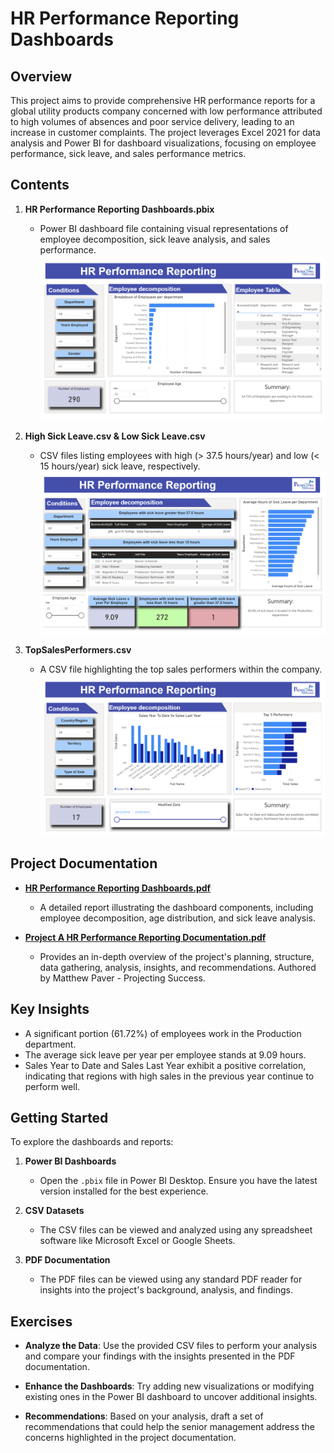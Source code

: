 # HR Performance Reporting Dashboards

## Overview

This project aims to provide comprehensive HR performance reports for a global utility products company concerned with low performance attributed to high volumes of absences and poor service delivery, leading to an increase in customer complaints. The project leverages Excel 2021 for data analysis and Power BI for dashboard visualizations, focusing on employee performance, sick leave, and sales performance metrics.

## Contents

1. **HR Performance Reporting Dashboards.pbix**
    - Power BI dashboard file containing visual representations of employee decomposition, sick leave analysis, and sales performance.
      ![Performance Report Summary](https://github.com/MatthewPaver/MatthewPaver/blob/main/Personal%20Projects/HR%20Performance%20Reporting%20Dashboards/Dashboard%20Images/HR%20Performance%20Reporting%20Summary.png)

2. **High Sick Leave.csv & Low Sick Leave.csv**
    - CSV files listing employees with high (> 37.5 hours/year) and low (< 15 hours/year) sick leave, respectively.
      ![Performance Report Sick Leave](https://github.com/MatthewPaver/MatthewPaver/blob/main/Personal%20Projects/HR%20Performance%20Reporting%20Dashboards/Dashboard%20Images/HR%20Performance%20Reporting%20Sick%20Leave.png)


3. **TopSalesPerformers.csv**
    - A CSV file highlighting the top sales performers within the company.
      ![Performance Report Sales](https://github.com/MatthewPaver/MatthewPaver/blob/main/Personal%20Projects/HR%20Performance%20Reporting%20Dashboards/Dashboard%20Images/HR%20Performance%20Reporting%20Sales.png)

## Project Documentation

- [**HR Performance Reporting Dashboards.pdf**](https://github.com/MatthewPaver/MatthewPaver/blob/main/Personal%20Projects/HR%20Performance%20Reporting%20Dashboards/HR%20Performance%20Reporting%20Dashboards.pdf)
    - A detailed report illustrating the dashboard components, including employee decomposition, age distribution, and sick leave analysis.

- [**Project A HR Performance Reporting Documentation.pdf**](https://github.com/MatthewPaver/MatthewPaver/blob/main/Personal%20Projects/HR%20Performance%20Reporting%20Dashboards/Project%20A%20HR%20Performance%20Reporting%20Documentation.pdf)

    - Provides an in-depth overview of the project's planning, structure, data gathering, analysis, insights, and recommendations. Authored by Matthew Paver - Projecting Success.

## Key Insights

- A significant portion (61.72%) of employees work in the Production department.
- The average sick leave per year per employee stands at 9.09 hours.
- Sales Year to Date and Sales Last Year exhibit a positive correlation, indicating that regions with high sales in the previous year continue to perform well.

## Getting Started

To explore the dashboards and reports:

1. **Power BI Dashboards**
    - Open the `.pbix` file in Power BI Desktop. Ensure you have the latest version installed for the best experience.

2. **CSV Datasets**
    - The CSV files can be viewed and analyzed using any spreadsheet software like Microsoft Excel or Google Sheets.

3. **PDF Documentation**
    - The PDF files can be viewed using any standard PDF reader for insights into the project's background, analysis, and findings.

## Exercises

- **Analyze the Data**: Use the provided CSV files to perform your analysis and compare your findings with the insights presented in the PDF documentation.

- **Enhance the Dashboards**: Try adding new visualizations or modifying existing ones in the Power BI dashboard to uncover additional insights.

- **Recommendations**: Based on your analysis, draft a set of recommendations that could help the senior management address the concerns highlighted in the project documentation.
